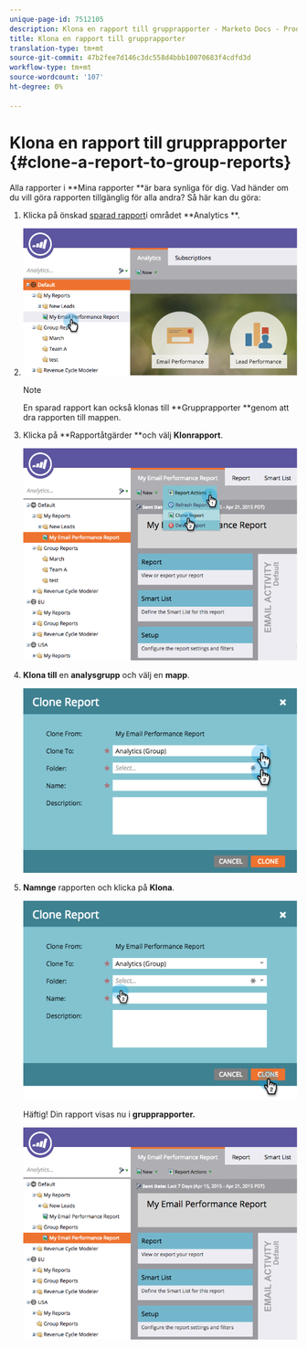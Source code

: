 ```yaml
---
unique-page-id: 7512105
description: Klona en rapport till grupprapporter - Marketo Docs - Produktdokumentation
title: Klona en rapport till grupprapporter
translation-type: tm+mt
source-git-commit: 47b2fee7d146c3dc558d4bbb10070683f4cdfd3d
workflow-type: tm+mt
source-wordcount: '107'
ht-degree: 0%

---
```



# Klona en rapport till grupprapporter {#clone-a-report-to-group-reports}

Alla rapporter i **Mina rapporter **är bara synliga för dig. Vad händer om du vill göra rapporten tillgänglig för alla andra? Så här kan du göra:

1. Klicka på önskad [sparad rapport](../../../../product-docs/reporting/basic-reporting/creating-reports/save-a-report.md)i området **Analytics **.
1. ![](assets/image2015-4-21-11-3a25-3a54.png)

   >[!NOTE]
   >
   >En sparad rapport kan också klonas till **Grupprapporter **genom att dra rapporten till mappen.

1. Klicka på **Rapportåtgärder **och välj **Klonrapport**.

   ![](assets/image2015-4-21-11-3a29-3a32.png)

1. **Klona till** en **analysgrupp** och välj en **mapp**.

   ![](assets/image2015-4-21-11-3a32-3a0.png)

1. **Namnge** rapporten och klicka på **Klona**.

   ![](assets/image2015-4-21-11-3a33-3a11.png)

   Häftig! Din rapport visas nu i **grupprapporter.**

   ![](assets/image2015-4-21-11-3a37-3a25.png)

